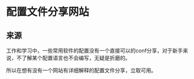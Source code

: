 # 配置文件分享网站

## 来源

工作和学习中，一些常用软件的配置没有一个直接可以的conf分享，对于新手来说，不了解某个配置语言也不会编写，无疑是折磨的。

所以在想有没有一个网站有详细解释的配置文件分享，立取可用。

